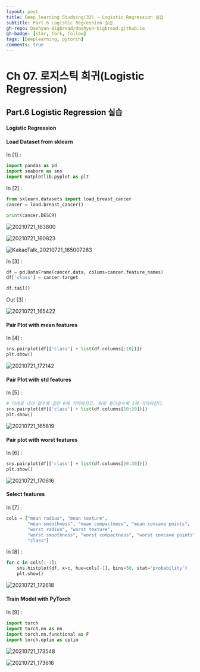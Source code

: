 ```yaml
---
layout: post
title: Deep learning Studying(32) - Logistic Regression 실습
subtitle: Part.6 Logistic Regression 실습
gh-repo: Daehyun-Bigbread/daehyun-bigbread.github.io
gh-badge: [star, fork, follow]
tags: [Deeplearning, pytorch]
comments: true
---
```


# Ch 07. 로지스틱 희귀(Logistic Regression)

## Part.6 Logistic Regression 실습

#### Logistic Regression

#### Load Dataset from sklearn

In [1] :

```python
import pandas as pd
import seaborn as sns
import matplotlib.pyplot as plt
```

In [2] :

```python
from sklearn.datasets import load_breast_cancer
cancer = load.breast_cancer()

print(cancer.DESCR)
```



![20210721_163800](../../assets/img/20210721_163800.png)



![20210721_160823](../../assets/img/20210721_160823.png)



![KakaoTalk_20210721_165007283](../../assets/img/KakaoTalk_20210721_165007283.jpg)



In [3] : 

```python
df = pd.DataFrame(cancer.data, colums=cancer.feature_names)
df['class'] = cancer.target

df.tail()
```



Out [3] :

![20210721_165422](../../assets/img/20210721_165422.png)





#### Pair Plot with mean features 

In [4] :

```python
sns.pairplot(df[['class'] + list(df.columns[:10])])
plt.show()
```

![20210721_172142](../../assets/img/20210721_172142.png)



#### Pair Plot with std features 

In [5] :

```python
# 아래로 내려 갈수록 값은 0에 가까워지고, 위로 올라갈수록 1에 가까워진다.
sns.pairplot(df[['class'] + list(df.columns[10:20])])
plt.show()
```

![20210721_165819](../../assets/img/20210721_165819.png)



#### Pair plot with worst features

In [6] :

```python
sns.pairplot(df[['class'] + list(df.columns[20:30])])
plt.show()
```

![20210721_170616](../../assets/img/20210721_170616.png)



#### Select features

In [7] :

```python
cols = ["mean radius", "mean texture",
        "mean smoothness", "mean compactness", "mean concave points",
        "worst radius", "worst texture",
        "worst smoothness", "worst compactness", "worst concave points",
        "class"]
```



In [8] :

```python
for c in cols[:-1]:
    sns.histplot(df, x=c, hue=cols[-1], bins=50, stat='probability')
    plt.show()
```



![20210721_172618](../../assets/img/20210721_172618.png)



#### Train Model with PyTorch

#### 

In [9] : 

```python
import torch
import torch.nn as nn
import torch.nn.functional as F
import torch.optim as optim
```



![20210721_173548](../../assets/img/20210721_173548.png)



![20210721_173616](../../assets/img/20210721_173616.png)

